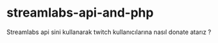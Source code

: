 # streamlabs-api-and-php
Streamlabs api sini kullanarak twitch kullanıcılarına nasıl donate atarız ? 
